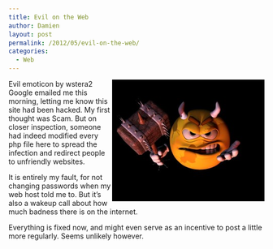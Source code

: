 ```yaml
---
title: Evil on the Web
author: Damien
layout: post
permalink: /2012/05/evil-on-the-web/
categories:
  - Web
---
```

[<img style="float: right" title="Evil emoticon" src="/wp-content/uploads/2012/05/1408158960_ce7f05ed19-300x240.jpg" alt="Evil 3D Rendered Cartoon Emoticon" width="300" height="240" />][1]Evil emoticon by wstera2
Google emailed me this morning, letting me know this site had been hacked. My first thought was Scam. But on closer inspection, someone had indeed modified every php file here to spread the infection and redirect people to unfriendly websites.

It is entirely my fault, for not changing passwords when my web host told me to. But it&#8217;s also a wakeup call about how much badness there is on the internet.

Everything is fixed now, and might even serve as an incentive to post a little more regularly. Seems unlikely however.

 [1]: http://www.flickr.com/photos/sully_aka__wstera2/1408158960/